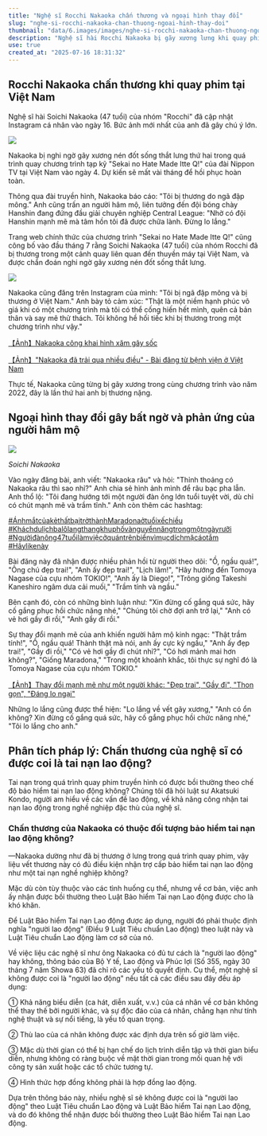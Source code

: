 ```yaml
---
title: "Nghệ sĩ Rocchi Nakaoka chấn thương và ngoại hình thay đổi"
slug: "nghe-si-rocchi-nakaoka-chan-thuong-ngoai-hinh-thay-doi"
thumbnail: "data/6.images/images/nghe-si-rocchi-nakaoka-chan-thuong-ngoai-hinh-thay-doi.webp"
description: "Nghệ sĩ hài Rocchi Nakaoka bị gãy xương lưng khi quay phim tại Việt Nam. Anh gây bất ngờ với ngoại hình gầy hơn và để râu bạc, khiến người hâm mộ vừa lo lắng vừa khen ngợi."
use: true
created_at: "2025-07-16 18:31:32"
---
```


## Rocchi Nakaoka chấn thương khi quay phim tại Việt Nam

Nghệ sĩ hài Soichi Nakaoka (47 tuổi) của nhóm "Rocchi" đã cập nhật Instagram cá nhân vào ngày 16. Bức ảnh mới nhất của anh đã gây chú ý lớn.

![](/images/20250716-00000252-spnannex-000-3-view.webp)

Nakaoka bị nghi ngờ gãy xương nén đốt sống thắt lưng thứ hai trong quá trình quay chương trình tạp kỹ "Sekai no Hate Made Itte Q!" của đài Nippon TV tại Việt Nam vào ngày 4. Dự kiến sẽ mất vài tháng để hồi phục hoàn toàn.

Thông qua đài truyền hình, Nakaoka báo cáo: "Tôi bị thương do ngã đập mông." Anh cũng trấn an người hâm mộ, liên tưởng đến đội bóng chày Hanshin đang đứng đầu giải chuyên nghiệp Central League: "Nhờ có đội Hanshin mạnh mẽ mà tâm hồn tôi đã được chữa lành. Đừng lo lắng."

Trang web chính thức của chương trình "Sekai no Hate Made Itte Q!" cũng công bố vào đầu tháng 7 rằng Soichi Nakaoka (47 tuổi) của nhóm Rocchi đã bị thương trong một cảnh quay liên quan đến thuyền máy tại Việt Nam, và được chẩn đoán nghi ngờ gãy xương nén đốt sống thắt lưng.

![](/images/20250716-00019096-bengocom-000-1-view.webp)

Nakaoka cũng đăng trên Instagram của mình: "Tôi bị ngã đập mông và bị thương ở Việt Nam." Anh bày tỏ cảm xúc: "Thật là một niềm hạnh phúc vô giá khi có một chương trình mà tôi có thể cống hiến hết mình, quên cả bản thân và say mê thử thách. Tôi không hề hối tiếc khi bị thương trong một chương trình như vậy."

[【Ảnh】Nakaoka công khai hình xăm gây sốc](https://www.sponichi.co.jp/entertainment/news/2023/12/22/kiji/20231222s00041000180000c.html?nid=20250716s00041000242000c&page=1&screen=2&ref=yahoo)

[【Ảnh】"Nakaoka đã trải qua nhiều điều" - Bài đăng từ bệnh viện ở Việt Nam](https://www.bengo4.com/c_5/n_19096/images/)

Thực tế, Nakaoka cũng từng bị gãy xương trong cùng chương trình vào năm 2022, đây là lần thứ hai anh bị thương nặng.

## Ngoại hình thay đổi gây bất ngờ và phản ứng của người hâm mộ

![](/images/20250716-07161051-sph-000-4-view.webp)

*Soichi Nakaoka*

Vào ngày đăng bài, anh viết: "Nakaoka râu" và hỏi: "Thỉnh thoảng có Nakaoka râu thì sao nhỉ?" Anh chia sẻ hình ảnh mình để râu bạc pha lẫn. Anh thổ lộ: "Tôi đang hướng tới một người đàn ông lớn tuổi tuyệt vời, dù chỉ có chút mạnh mẽ và trầm tĩnh." Anh còn thêm các hashtag:

[#ÁnhmắtcủakẻthấtbạitrởthànhMaradonaởtuổixếchiều](https://news.yahoo.co.jp/search?p=%EF%BC%83%E6%99%A9%E5%B9%B4%E3%81%AE%E3%83%9E%E3%83%A9%E3%83%89%E3%83%BC%E3%83%8A%E3%81%AB%E3%81%AA%E3%82%8A%E6%90%8D%E3%81%AA%E3%81%A3%E3%81%9F%E3%82%84%E3%81%A4%E3%81%AE%E7%9C%BC%E5%B7%AE%E3%81%97&source=article-body)
[#Kháchdulịchbalôlangthangkhuphốvànguyểnnăngtrongmộtngàyrưỡi](https://news.yahoo.co.jp/search?p=%EF%BC%83%E8%BF%91%E6%89%80%E3%82%92%E7%B7%B4%E3%82%8A%E6%AD%A9%E3%81%8D%EF%BC%91%E6%97%A5%E5%8D%8A%E3%81%A7%E5%8A%9B%E5%B0%BD%E3%81%8D%E3%82%8B%E3%83%90%E3%83%83%E3%82%AF%E3%83%91%E3%83%83%E3%82%AB%E3%83%BC&source=article-body)
[#Ngườiđànông47tuổilàmviệcởquántrênbiểnvìmụcdíchmặcáotắm](https://news.yahoo.co.jp/search?p=%EF%BC%83%E6%B0%B4%E7%9D%80%E7%9B%AE%E7%9A%84%E3%81%A7%E6%B5%B7%E3%81%AE%E5%AE%B6%E3%81%A7%E5%83%8D%E3%81%8F%EF%BC%94%EF%BC%97%E6%AD%B3&source=article-body)
[#Hãylikenày](https://news.yahoo.co.jp/search?p=%EF%BC%83%E3%81%84%E3%81%84%E3%81%AD%E3%82%82%E3%82%89%E3%81%A3%E3%81%A8%E3%81%91&source=article-body)

Bài đăng này đã nhận được nhiều phản hồi từ người theo dõi: "Ồ, ngầu quá!", "Ông chú đẹp trai!", "Anh ấy đẹp trai!", "Lịch lãm!", "Hãy hướng đến Tomoya Nagase của cựu nhóm TOKIO!", "Anh ấy là Diego!", "Trông giống Takeshi Kaneshiro ngâm dưa cải muối," "Trầm tính và ngầu."

Bên cạnh đó, còn có những bình luận như: "Xin đừng cố gắng quá sức, hãy cố gắng phục hồi chức năng nhé," "Chúng tôi chờ đợi anh trở lại," "Anh có vẻ hơi gầy đi rồi," "Anh gầy đi rồi."

Sự thay đổi mạnh mẽ của anh khiến người hâm mộ kinh ngạc: "Thật trầm tính!", "Ồ, ngầu quá! Thành thật mà nói, anh ấy cực kỳ ngầu," "Anh ấy đẹp trai!", "Gầy đi rồi," "Có vẻ hơi gầy đi chút nhỉ?", "Có hơi mảnh mai hơn không?", "Giống Maradona," "Trong một khoảnh khắc, tôi thực sự nghĩ đó là Tomoya Nagase của cựu nhóm TOKIO."

[【Ảnh】Thay đổi mạnh mẽ như một người khác: "Đẹp trai", "Gầy đi", "Thon gọn", "Đáng lo ngại"](https://hochi.news/articles/20250716-OHT1T51051.html?mode=photo&photoid=1&utm_source=ynews&utm_term=20250716-OHT1T51051&utm_content=0&revision_id=4)

Những lo lắng cũng được thể hiện: "Lo lắng về vết gãy xương," "Anh có ổn không? Xin đừng cố gắng quá sức, hãy cố gắng phục hồi chức năng nhé," "Tôi lo lắng cho anh."

## Phân tích pháp lý: Chấn thương của nghệ sĩ có được coi là tai nạn lao động?

Tai nạn trong quá trình quay phim truyền hình có được bồi thường theo chế độ bảo hiểm tai nạn lao động không? Chúng tôi đã hỏi luật sư Akatsuki Kondo, người am hiểu về các vấn đề lao động, về khả năng công nhận tai nạn lao động trong nghề nghiệp đặc thù của nghệ sĩ.

### Chấn thương của Nakaoka có thuộc đối tượng bảo hiểm tai nạn lao động không?

—Nakaoka dường như đã bị thương ở lưng trong quá trình quay phim, vậy liệu vết thương này có đủ điều kiện nhận trợ cấp bảo hiểm tai nạn lao động như một tai nạn nghề nghiệp không?

Mặc dù còn tùy thuộc vào các tình huống cụ thể, nhưng về cơ bản, việc anh ấy nhận được bồi thường theo Luật Bảo hiểm Tai nạn Lao động được cho là khó khăn.

Để Luật Bảo hiểm Tai nạn Lao động được áp dụng, người đó phải thuộc định nghĩa "người lao động" (Điều 9 Luật Tiêu chuẩn Lao động) theo luật này và Luật Tiêu chuẩn Lao động làm cơ sở của nó.

Về việc liệu các nghệ sĩ như ông Nakaoka có đủ tư cách là "người lao động" hay không, thông báo của Bộ Y tế, Lao động và Phúc lợi (Số 355, ngày 30 tháng 7 năm Showa 63) đã chỉ rõ các yếu tố quyết định. Cụ thể, một nghệ sĩ không được coi là "người lao động" nếu tất cả các điều sau đây đều áp dụng:

① Khả năng biểu diễn (ca hát, diễn xuất, v.v.) của cá nhân về cơ bản không thể thay thế bởi người khác, và sự độc đáo của cá nhân, chẳng hạn như tính nghệ thuật và sự nổi tiếng, là yếu tố quan trọng.

② Thù lao của cá nhân không được xác định dựa trên số giờ làm việc.

③ Mặc dù thời gian có thể bị hạn chế do lịch trình diễn tập và thời gian biểu diễn, nhưng không có ràng buộc về mặt thời gian trong mối quan hệ với công ty sản xuất hoặc các tổ chức tương tự.

④ Hình thức hợp đồng không phải là hợp đồng lao động.

Dựa trên thông báo này, nhiều nghệ sĩ sẽ không được coi là "người lao động" theo Luật Tiêu chuẩn Lao động và Luật Bảo hiểm Tai nạn Lao động, và do đó không thể nhận được bồi thường theo Luật Bảo hiểm Tai nạn Lao động.